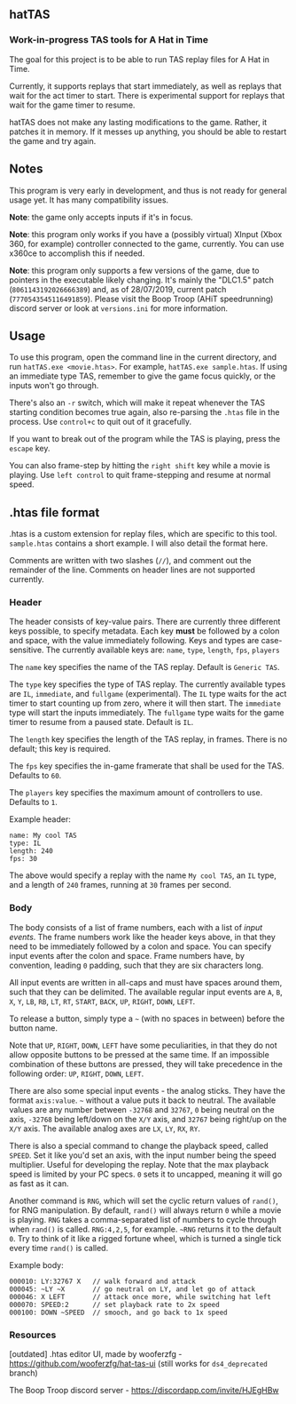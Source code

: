 ## hatTAS
### Work-in-progress TAS tools for A Hat in Time

The goal for this project is to be able to run TAS replay files for A Hat in Time.

Currently, it supports replays that start immediately, as well as replays that wait for the act timer to start. There is experimental support for replays that wait for the game timer to resume.

hatTAS does not make any lasting modifications to the game. Rather, it patches it in memory. If it messes up anything, you should be able to restart the game and try again.

## Notes
This program is very early in development, and thus is not ready for general usage yet. It has many compatibility issues.

**Note**: the game only accepts inputs if it's in focus.

**Note**: this program only works if you have a (possibly virtual) XInput (Xbox 360, for example) controller connected to the game, currently. You can use x360ce to accomplish this if needed.

**Note**: this program only supports a few versions of the game, due to pointers in the executable likely changing. It's mainly the "DLC1.5" patch (`8061143192026666389`) and, as of 28/07/2019, current patch (`7770543545116491859`). Please visit the Boop Troop (AHiT speedrunning) discord server or look at `versions.ini` for more information.

## Usage
To use this program, open the command line in the current directory, and run `hatTAS.exe <movie.htas>`. For example, `hatTAS.exe sample.htas`. If using an immediate type TAS, remember to give the game focus quickly, or the inputs won't go through.

There's also an `-r` switch, which will make it repeat whenever the TAS starting condition becomes true again, also re-parsing the `.htas` file in the process. Use `control+c` to quit out of it gracefully.

If you want to break out of the program while the TAS is playing, press the `escape` key.

You can also frame-step by hitting the `right shift` key while a movie is playing. Use `left control` to quit frame-stepping and resume at normal speed.

## .htas file format
.htas is a custom extension for replay files, which are specific to this tool. `sample.htas` contains a short example. I will also detail the format here.

Comments are written with two slashes (`//`), and comment out the remainder of the line. Comments on header lines are not supported currently.

### Header
The header consists of key-value pairs. There are currently three different keys possible, to specify metadata. Each key **must** be followed by a colon and space, with the value immediately following. Keys and types are case-sensitive. The currently available keys are: `name`, `type`, `length`, `fps`, `players`

The `name` key specifies the name of the TAS replay. Default is `Generic TAS`.

The `type` key specifies the type of TAS replay. The currently available types are `IL`, `immediate`, and `fullgame` (experimental). The `IL` type waits for the act timer to start counting up from zero, where it will then start. The `immediate` type will start the inputs immediately. The `fullgame` type waits for the game timer to resume from a paused state. Default is `IL`.

The `length` key specifies the length of the TAS replay, in frames. There is no default; this key is required.

The `fps` key specifies the in-game framerate that shall be used for the TAS. Defaults to `60`.

The `players` key specifies the maximum amount of controllers to use. Defaults to `1`.

Example header:
   
```
name: My cool TAS
type: IL
length: 240
fps: 30
```

The above would specify a replay with the name `My cool TAS`, an `IL` type, and a length of `240` frames, running at `30` frames per second.

### Body
The body consists of a list of frame numbers, each with a list of *input events*. The frame numbers work like the header keys above, in that they need to be immediately followed by a colon and space. You can specify input events after the colon and space. Frame numbers have, by convention, leading `0` padding, such that they are six characters long.

All input events are written in all-caps and must have spaces around them, such that they can be delimited. The available regular input events are `A`, `B`, `X`, `Y`, `LB`, `RB`, `LT`, `RT`, `START`, `BACK`, `UP`, `RIGHT`, `DOWN`, `LEFT`.

To release a button, simply type a `~` (with no spaces in between) before the button name.

Note that `UP`, `RIGHT`, `DOWN`, `LEFT` have some peculiarities, in that they do not allow opposite buttons to be pressed at the same time. If an impossible combination of these buttons are pressed, they will take precedence in the following order: `UP`, `RIGHT`, `DOWN`, `LEFT`.

There are also some special input events - the analog sticks. They have the format `axis:value`. `~` without a value puts it back to neutral. The available values are any number between `-32768` and `32767`, `0` being neutral on the axis, `-32768` being left/down on the `X/Y` axis, and `32767` being right/up on the `X/Y` axis. The available analog axes are `LX`, `LY`, `RX`, `RY`.

There is also a special command to change the playback speed, called `SPEED`. Set it like you'd set an axis, with the input number being the speed multiplier. Useful for developing the replay. Note that the max playback speed is limited by your PC specs. `0` sets it to uncapped, meaning it will go as fast as it can.

Another command is `RNG`, which will set the cyclic return values of `rand()`, for RNG manipulation. By default, `rand()` will always return `0` while a movie is playing. `RNG` takes a comma-separated list of numbers to cycle through when `rand()` is called. `RNG:4,2,5`, for example. `~RNG` returns it to the default `0`. Try to think of it like a rigged fortune wheel, which is turned a single tick every time `rand()` is called.

Example body:
```
000010: LY:32767 X   // walk forward and attack
000045: ~LY ~X       // go neutral on LY, and let go of attack
000046: X LEFT       // attack once more, while switching hat left
000070: SPEED:2      // set playback rate to 2x speed
000100: DOWN ~SPEED  // smooch, and go back to 1x speed
```

### Resources
\[outdated] .htas editor UI, made by wooferzfg - https://github.com/wooferzfg/hat-tas-ui (still works for `ds4_deprecated` branch)

The Boop Troop discord server - https://discordapp.com/invite/HJEgHBw